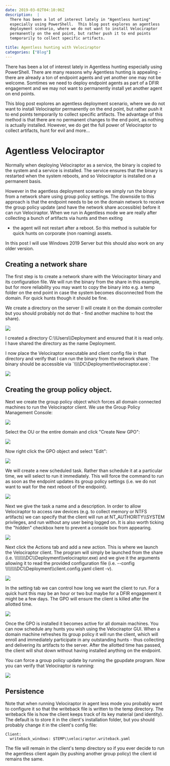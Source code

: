 ```yaml
---
date: 2019-03-02T04:10:06Z
description:  |
  There has been a lot of interest lately in "Agentless hunting"
  especially using PowerShell.  This blog post explores an agentless
  deployment scenario, where we do not want to install Velociraptor
  permanently on the end point, but rather push it to end points
  temporarily to collect specific artifacts.

title: Agentless hunting with Velociraptor
categories: ["Blog"]
---
```



There has been a lot of interest lately in Agentless hunting especially
using PowerShell. There are many reasons why Agentless hunting is
appealing - there are already a ton of endpoint agents and yet another
one may not be welcome. Somtimes we need to deploy endpoint agents as
part of a DFIR engagement and we may not want to permanently install yet
another agent on end points.

This blog post explores an agentless deployment scenario, where we do
not want to install Velociraptor permanently on the end point, but
rather push it to end points temporarily to collect specific artifacts.
The advantage of this method is that there are no permanent changes to
the end point, as nothing is actually installed. However, we do get the
full power of Velociraptor to collect artifacts, hunt for evil and
more\...

Agentless Velociraptor
======================

Normally when deploying Velociraptor as a service, the binary is copied
to the system and a service is installed. The service ensures that the
binary is restarted when the system reboots, and so Velociraptor is
installed on a permanent basis.

However in the agentless deployment scenario we simply run the binary
from a network share using group policy settings. The downside to this
approach is that the endpoint needs to be on the domain network to
receive the group policy update (and have the network share accessible)
before it can run Velociraptor. When we run in Agentless mode we are
really after collecting a bunch of artifacts via hunts and then exiting
- the agent will not restart after a reboot. So this method is suitable
for quick hunts on corporate (non roaming) assets.

In this post I will use Windows 2019 Server but this should also work on
any older version.

Creating a network share
------------------------

The first step is to create a network share with the Velociraptor binary
and its configuration file. We will run the binary from the share in
this example, but for more reliability you may want to copy the binary
into e.g. a temp folder on the end point in case the system becomes
disconnected from the domain. For quick hunts though it should be fine.

We create a directory on the server (I will create it on the domain
controller but you should probably not do that - find another machine to
host the share).

![](1.png)

I created a directory C:\\\\Users\\\\Deployment and ensured that it is
read only. I have shared the directory as the name Deployment.

I now place the Velociraptor executable and client config file in that
directory and verify that I can run the binary from the network share.
The binary should be accessible via
\`\\\\\\\\DC\\Deployment\\velociraptor.exe\`:

![](2.png)

Creating the group policy object.
---------------------------------

Next we create the group policy object which forces all domain connected
machines to run the Velociraptor client. We use the Group Policy
Management Console:

![](3.png)

Select the OU or the entire domain and click \"Create New GPO\":

![](4.png)

Now right click the GPO object and select \"Edit\":

![](5.png)

We will create a new scheduled task. Rather than schedule it at a
particular time, we will select to run it immediately. This will force
the command to run as soon as the endpoint updates its group policy
settings (i.e. we do not want to wait for the next reboot of the
endpoint).

![](6.png)

Next we give the task a name and a description. In order to allow
Velociraptor to access raw devices (e.g. to collect memory or NTFS
artifacts) we can specify that the client will run at
NT\_AUTHORITY\\\\SYSTEM privileges, and run without any user being
logged on. It is also worth ticking the \"hidden\" checkbox here to
prevent a console box from appearing.

![](7.png)

Next click the Actions tab and add a new action. This is where we launch
the Velociraptor client. The program will simply be launched from the
share (i.e. \\\\\\\\\\\\\\\\DC\\\\Deployment\\\\velociraptor.exe) and we
give it the arguments allowing it to read the provided configuration
file (i.e.
\--config \\\\\\\\\\\\\\\\DC\\\\Deployment\\\\client.config.yaml client -v).

![](8.png)

In the setting tab we can control how long we want the client to run.
For a quick hunt this may be an hour or two but maybe for a DFIR
engagement it might be a few days. The GPO will ensure the client is
killed after the allotted time.

![](9.png)

Once the GPO is installed it becomes active for all domain machines. You
can now schedule any hunts you wish using the Velociraptor GUI. When a
domain machine refreshes its group policy it will run the client, which
will enroll and immediately participate in any outstanding hunts - thus
collecting and delivering its artifacts to the server. After the
allotted time has passed, the client will shut down without having
installed anything on the endpoint.

You can force a group policy update by running the gpupdate program. Now
you can verify that Velociraptor is running:

![](10.png)

Persistence
-----------

Note that when running Velociraptor in agent less mode you probably want
to configure it so that the writeback file is written to the temp
directory. The writeback file is how the client keeps track of its key
material (and identity). The default is to store it in the client\'s
installation folder, but you should probably change it in the client\'s
config file:

``` {.sourceCode .yaml}
Client:
  writeback_windows: $TEMP\\velociraptor.writeback.yaml
```

The file will remain in the client\'s temp directory so if you ever
decide to run the agentless client again (by pushing another group
policy) the client id remains the same.
